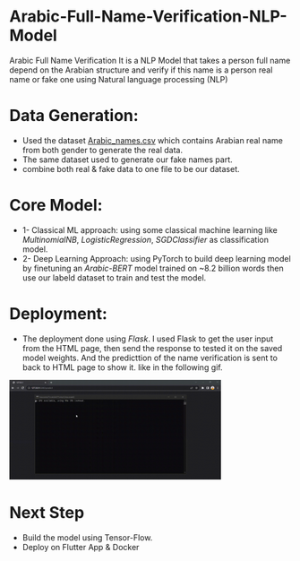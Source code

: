 # Arabic-Full-Name-Verification-NLP-Model

Arabic Full Name Verification It is a NLP Model that takes a person full name depend on the Arabian structure and verify if this name is a person real name or fake one using Natural language processing (NLP)

# Data Generation: 
- Used the dataset <a href="https://github.com/abdallah-elsawy/Arabic-Full-Name-Verification-NLP-Model-/blob/main/Names%20web%20dataset/Arabic_names.csv">Arabic_names.csv</a> which contains Arabian real name from both gender to generate the real data.
- The same dataset used to generate our fake names part.
- combine both real & fake data to one file to be our dataset.

# Core Model:

- 1- Classical ML approach: using some classical machine learning like *MultinomialNB*, *LogisticRegression*, *SGDClassifier* as classification model.
- 2- Deep Learning Approach: using PyTorch to build deep learning model by finetuning an *Arabic-BERT* model trained on ~8.2 billion words then use our labeld dataset to train and test the model.

# Deployment:

- The deployment done using *Flask*. I used Flask to get the user input from the HTML page, then send the response to tested it on the saved model weights. And the predicttion of the name verification is sent to back to HTML page to show it. like in the following gif.


<img src="https://github.com/abdallah-elsawy/Arabic-Full-Name-Verification-NLP-Model-/blob/main/Deployment%20Usin%20Flask/deploy.gif" alt="Deployment gif" width="75%">


# Next Step

- Build the model using Tensor-Flow.
- Deploy on Flutter App & Docker
